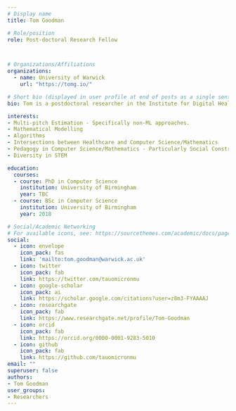 ```yaml
---
# Display name
title: Tom Goodman

# Role/position
role: Post-doctoral Research Fellow



# Organizations/Affiliations
organizations:
  - name: University of Warwick
    url: "https://tomg.io/"

# Short bio (displayed in user profile at end of posts as a single sentence)
bio: Tom is a postdoctoral researcher in the Institute for Digital Healthcare at the University of Warwick.

interests:
- Multi-pitch Estimation - Specifically non-ML approaches.
- Mathematical Modelling
- Algorithms
- Intersections between Healthcare and Computer Science/Mathematics
- Pedagogy in Computer Science/Mathematics - Particularly Social Constructivistic Approaches
- Diversity in STEM

education:
  courses:
  - course: PhD in Computer Science
    institution: University of Birmingham
    year: TBC
  - course: BSc in Computer Science
    institution: University of Birmingham
    year: 2018

# Social/Academic Networking
# For available icons, see: https://sourcethemes.com/academic/docs/page-builder/#icons
social:
  - icon: envelope
    icon_pack: fas
    link: 'mailto:tom.goodman@warwick.ac.uk'
  - icon: twitter
    icon_pack: fab
    link: https://twitter.com/tauomicronmu
  - icon: google-scholar
    icon_pack: ai
    link: https://scholar.google.com/citations?user=z8m3-FYAAAAJ
  - icon: researchgate
    icon_pack: fab
    link: https://www.researchgate.net/profile/Tom-Goodman
  - icon: orcid
    icon_pack: fab
    link: https://orcid.org/0000-0001-9283-5010
  - icon: github
    icon_pack: fab
    link: https://github.com/tauomicronmu
email: ""
superuser: false
authors:
- Tom Goodman
user_groups:
- Researchers
---
```

